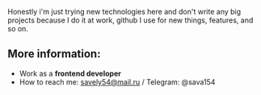 Honestly i'm just trying new technologies here and don't write any big projects because I do it at work, github I use for new things, features, and so on. 

## More information:
- Work as a **frontend developer**
- How to reach me: savely54@mail.ru / Telegram: @sava154

